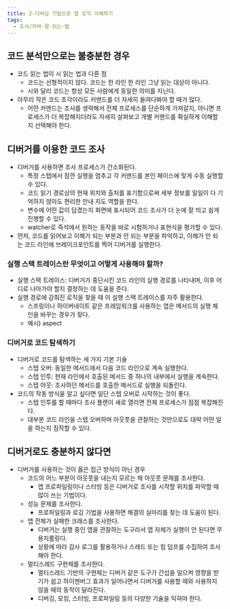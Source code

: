 ```yaml
---
title: 2-디버깅 기법으로 앱 로직 이해하기
tags:
  - 도서/자바-잘-읽는-법
---
```

## 코드 분석만으로는 불충분한 경우

- 코드 읽는 법이 시 읽는 법과 다른 점
	- 코드는 선형적이지 않다. 코드는 한 라인 한 라인 그냥 읽는 대상이 아니다.
	- 시와 달리 코드는 항상 모든 사람에게 동일한 의미를 지닌다.
- 아무리 작은 코드 조각이라도 커맨드를 더 자세히 들여다봐야 할 때가 많다.
	- 어떤 커맨드는 조사를 생략해서 전체 프로세스를 단순하게 가져갈지, 아니면 프로세스가 더 복잡해지더라도 자세히 살펴보고 개별 커맨드를 확실하게 이해할지 선택해야 한다.

## 디버거를 이용한 코드 조사

- 디버거를 사용하면 조사 프로세스가 간소화된다.
	- 특정 스텝에서 잠깐 실행을 멈추고 각 커맨드를 본인 페이스에 맞게 수동 실행할 수 있다.
	- 코드 읽기 경로상의 현재 위치와 출처를 표기함으로써 세부 정보를 일일이 다 기억하지 않아도 편리한 안내 지도 역할을 한다.
	- 변수에 어떤 값이 담겼는지 화면에 표시되어 코드 조사가 더 눈에 잘 띄고 쉽게 진행할 수 있다.
	- watcher로 즉석에서 원하는 동작을 바로 시험하거나 표현식을 평가할 수 있다.
- 먼저, 코드를 읽어보고 이해가 되는 부분과 안 되는 부분을 파악하고, 이해가 안 되는 코드 라인에 브레이크포인트를 찍어 디버거를 실행한다.

### 실행 스택 트레이스란 무엇이고 어떻게 사용해야 할까?

- 실행 스택 트레이스: 디버거가 중단시킨 코드 라인의 실행 경로를 나타내며, 이후 어디로 나아가야 할지 결정하는 데 도움을 준다.
- 실행 경로에 감춰진 로직을 찾을 때 이 실행 스택 트레이스를 자주 활용한다.
	- 스프링이나 하이버네이트 같은 프레임워크를 사용하는 앱은 메서드의 실행 체인을 바꾸는 경우가 잦다.
	- 예시) aspect

### 디버거로 코드 탐색하기

- 디버거로 코드를 탐색하는 세 가지 기본 기술
	- 스텝 오버: 동일한 메서드에서 다음 코드 라인으로 계속 실행한다.
	- 스텝 인투: 현재 라인에서 호출된 메서드 중 하나의 내부에서 실행을 계속한다.
	- 스텝 아웃: 조사하던 메서드를 호출한 메서드로 실행을 되돌린다.
- 코드의 작동 방식을 알고 싶다면 일단 스텝 오버로 시작하는 것이 좋다.
	- 스텝 인투를 할 때마다 조사 플랜이 새로 열리면 전체 프로세스가 점점 복잡해진다.
	- 대부분 코드 라인을 스텝 오버하며 아웃풋을 관찰하는 것만으로도 대략 어떤 일을 하는지 짐작할 수 있다.

## 디버거로도 충분하지 않다면

- 디버거를 사용하는 것이 옳은 접근 방식이 아닌 경우
	- 코드의 어느 부분이 아웃풋을 내는지 모르는 채 아웃풋 문제를 조사한다.
		- 앱 프로파일링이나 스터빙 등은 디버거로 조사를 시작할 위치를 파악할 때 많이 쓰는 기법이다.
	- 성능 문제를 조사한다.
		- 프로파일링과 로깅 기법을 사용하면 해결의 실마리를 찾는 데 도움이 된다.
	- 앱 전체가 실패한 크래스를 조사한다.
		- 디버거는 실행 중인 앱을 관찰하는 도구라서 앱 자체가 실행이 안 된다면 무용지룸링다.
		- 상황에 따라 감사 로그를 활용하거나 스레드 또는 힙 덤프를 수집하여 조사해야 한다.
	- 멀티스레드 구현체를 조사한다.
		- 멀티스레드 기반의 구현체는 디버거 같은 도구가 간섭을 일으켜 영향을 받기가 쉽고 하이젠버그 효과가 일어나면서 디버거를 사용할 때와 사용하지 않을 때의 동작이 달라진다.
		- 디버깅, 모킹, 스터빙, 프로파일링 등의 다양한 기술을 익혀야 한다.
